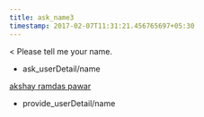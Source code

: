 ```yaml
---
title: ask_name3
timestamp: 2017-02-07T11:31:21.456765697+05:30
---
```


< Please tell me your name.
* ask_userDetail/name

[akshay ramdas pawar](name)
* provide_userDetail/name
